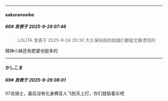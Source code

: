 ﻿
*****

####  sakuranosibe  
##### 68#       发表于 2025-9-29 07:46

<blockquote>LOLITA 发表于 2025-9-24 20:30
大久保站街的姑娘们都挺文静漂亮的</blockquote>
精神小妹还有肥婆也挺多的


*****

####  かしこま  
##### 69#       发表于 2025-9-29 08:01

07龙骑士，最后没有化身赛亚人飞到天上打，你们就偷着乐吧

